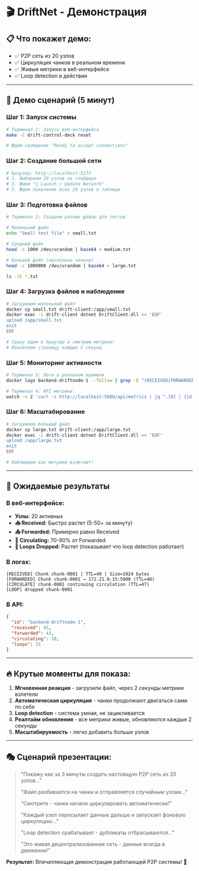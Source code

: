 # 🎬 DriftNet - Демонстрация

## 📋 Что покажет демо:
- ✅ P2P сеть из 20 узлов
- ✅ Циркуляция чанков в реальном времени  
- ✅ Живые метрики в веб-интерфейсе
- ✅ Loop detection в действии

---

## 🎯 Демо сценарий (5 минут)

### Шаг 1: Запуск системы
```bash
# Терминал 1: Запуск веб-интерфейса
make -C drift-control-deck reset

# Ждем сообщение "Ready to accept connections"
```

### Шаг 2: Создание большой сети  
```bash
# Браузер: http://localhost:5173
# 1. Выбираем 20 узлов на слайдере
# 2. Жмем "🚀 Launch / Update Network"  
# 3. Ждем появления всех 20 узлов в таблице
```

### Шаг 3: Подготовка файлов
```bash
# Терминал 2: Создаем разные файлы для тестов

# Маленький файл
echo "Small test file" > small.txt

# Средний файл  
head -c 1000 /dev/urandom | base64 > medium.txt

# Большой файл (несколько чанков)
head -c 1000000 /dev/urandom | base64 > large.txt

ls -lh *.txt
```

### Шаг 4: Загрузка файлов и наблюдение
```bash
# Загружаем маленький файл
docker cp small.txt drift-client:/app/small.txt
docker exec -i drift-client dotnet DriftClient.dll << 'EOF'
upload /app/small.txt
exit
EOF

# Сразу идем в браузер и смотрим метрики!
# Обновляем страницу каждые 5 секунд
```

### Шаг 5: Мониторинг активности
```bash
# Терминал 3: Логи в реальном времени
docker logs backend-driftnode-1 --follow | grep -E "(RECEIVED|FORWARDED|CIRCULATE|LOOP)"

# Терминал 4: API метрики
watch -n 2 'curl -s http://localhost:5080/api/metrics | jq ".[0] | {id, received: .chunks, forwarded, circulating, loops: .loopsDropped}"'
```

### Шаг 6: Масштабирование  
```bash
# Загружаем больший файл
docker cp large.txt drift-client:/app/large.txt
docker exec -i drift-client dotnet DriftClient.dll << 'EOF'
upload /app/large.txt
exit
EOF

# Наблюдаем как метрики взлетают!
```

---

## 🎪 Ожидаемые результаты

### В веб-интерфейсе:
- **Узлы:** 20 активных
- **📥 Received:** Быстро растет (5-50+ за минуту)
- **📤 Forwarded:** Примерно равно Received
- **🔄 Circulating:** 70-90% от Forwarded  
- **🚫 Loops Dropped:** Растет (показывает что loop detection работает)

### В логах:
```
[RECEIVED] Chunk chunk-0001 | TTL=49 | Size=1024 bytes
[FORWARDED] Chunk chunk-0001 → 172.21.0.15:5000 (TTL=48)
[CIRCULATE] chunk-0001 continuing circulation (TTL=47)
[LOOP] dropped chunk-0001
```

### В API:
```json
{
  "id": "backend-driftnode-1",
  "received": 45,
  "forwarded": 43,
  "circulating": 38,
  "loops": 35
}
```

---

## 🔥 Крутые моменты для показа:

1. **Мгновенная реакция** - загрузили файл, через 2 секунды метрики взлетели
2. **Автоматическая циркуляция** - чанки продолжают двигаться сами по себе
3. **Loop detection** - система умная, не зацикливается  
4. **Реалтайм обновления** - все метрики живые, обновляются каждые 2 секунды
5. **Масштабируемость** - легко добавить больше узлов

---

## 🎭 Сценарий презентации:

> "Покажу как за 3 минуты создать настоящую P2P сеть из 20 узлов..."
> 
> "Файл разбивается на чанки и отправляется случайным узлам..."
> 
> "Смотрите - чанки начали циркулировать автоматически!"
> 
> "Каждый узел пересылает данные дальше и запускает фоновую циркуляцию..."
> 
> "Loop detection срабатывает - дубликаты отбрасываются..."
> 
> "Это живая децентрализованная сеть - данные всегда в движении!"

**Результат:** Впечатляющая демонстрация работающей P2P системы! 🚀 